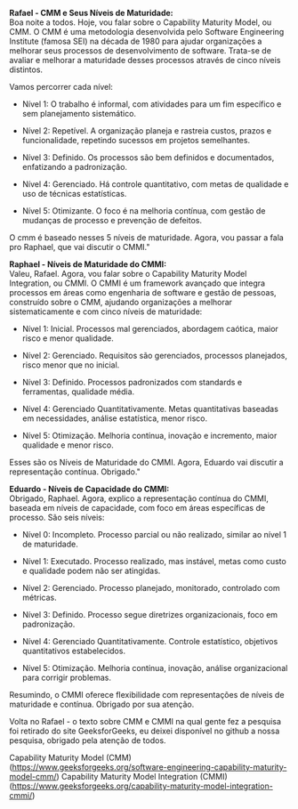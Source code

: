 **Rafael - CMM e Seus Níveis de Maturidade:**  
Boa noite a todos. Hoje, vou falar sobre o Capability Maturity Model, ou CMM. O CMM é uma metodologia desenvolvida pelo Software Engineering Institute (famosa SEI) na década de 1980 para ajudar organizações a melhorar seus processos de desenvolvimento de software. Trata-se de avaliar e melhorar a maturidade desses processos através de cinco níveis distintos.

Vamos percorrer cada nível:

- Nível 1: O trabalho é informal, com atividades para um fim específico e  sem planejamento sistemático.
  
- Nível 2: Repetível. A organização planeja e rastreia custos, prazos e funcionalidade, repetindo sucessos em projetos semelhantes.
  
- Nível 3: Definido. Os processos são bem definidos e documentados, enfatizando a padronização.
  
- Nível 4: Gerenciado. Há controle quantitativo, com metas de qualidade e uso de técnicas estatísticas.
  
- Nível 5: Otimizante. O foco é na melhoria contínua, com gestão de mudanças de processo e prevenção de defeitos.

O cmm é baseado nesses 5 níveis de maturidade. Agora, vou passar a fala pro Raphael, que vai discutir o CMMI."


**Raphael - Níveis de Maturidade do CMMI:**  
Valeu, Rafael. Agora, vou falar sobre o Capability Maturity Model Integration, ou CMMI. O CMMI é um framework avançado que integra processos em áreas como engenharia de software e gestão de pessoas, construído sobre o CMM, ajudando organizações a melhorar sistematicamente e com cinco níveis de maturidade:

- Nível 1: Inicial. Processos mal gerenciados, abordagem caótica, maior risco e menor qualidade.
  
- Nível 2: Gerenciado. Requisitos são gerenciados, processos planejados, risco menor que no inicial.
  
- Nível 3: Definido. Processos padronizados com standards e ferramentas, qualidade média.
  
- Nível 4: Gerenciado Quantitativamente. Metas quantitativas baseadas em necessidades, análise estatística, menor risco.
  
- Nível 5: Otimização. Melhoria contínua, inovação e incremento, maior qualidade e menor risco.
  
Esses são os Níveis de Maturidade do CMMI. Agora, Eduardo vai discutir a representação contínua. Obrigado."


**Eduardo - Níveis de Capacidade do CMMI:**  
Obrigado, Raphael. Agora, explico a representação contínua do CMMI, baseada em níveis de capacidade, com foco em áreas específicas de processo. São seis níveis:

- Nível 0: Incompleto. Processo parcial ou não realizado, similar ao nível 1 de maturidade.
  
- Nível 1: Executado. Processo realizado, mas instável, metas como custo e qualidade podem não ser atingidas.
  
- Nível 2: Gerenciado. Processo planejado, monitorado, controlado com métricas.
  
- Nível 3: Definido. Processo segue diretrizes organizacionais, foco em padronização.
  
- Nível 4: Gerenciado Quantitativamente. Controle estatístico, objetivos quantitativos estabelecidos.
  
- Nível 5: Otimização. Melhoria contínua, inovação, análise organizacional para corrigir problemas.
  
Resumindo, o CMMI oferece flexibilidade com representações de níveis de maturidade e contínua. Obrigado por sua atenção.

Volta no Rafael - 
o texto sobre CMM e CMMI na qual gente fez a pesquisa foi retirado do site GeeksforGeeks, eu deixei disponível no github a nossa pesquisa, obrigado pela atenção de todos.

Capability Maturity Model (CMM) (https://www.geeksforgeeks.org/software-engineering-capability-maturity-model-cmm/)
Capability Maturity Model Integration (CMMI) (https://www.geeksforgeeks.org/capability-maturity-model-integration-cmmi/)
